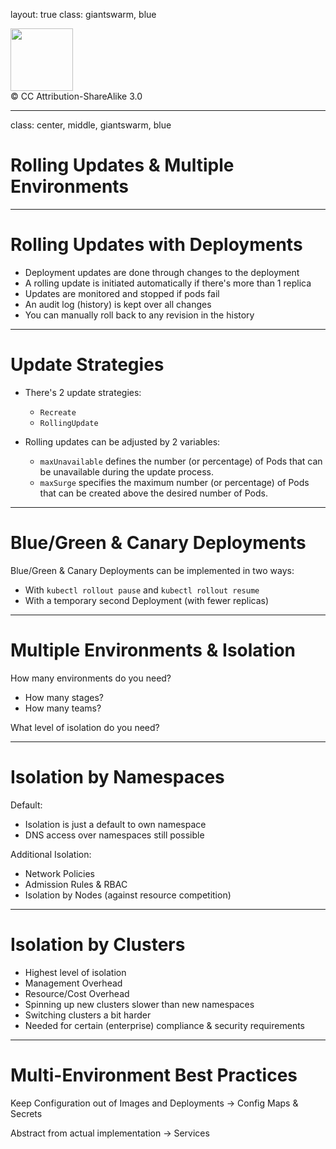 layout: true
class: giantswarm, blue
<div class="header"><img src="../img/giantswarm.png" style="height: 100px;"/></div>
<div class="footer"><span>&copy; CC Attribution-ShareAlike 3.0</span></div>

---

class: center, middle, giantswarm, blue

# Rolling Updates & Multiple Environments

---

# Rolling Updates with Deployments

- Deployment updates are done through changes to the deployment
- A rolling update is initiated automatically if there's more than 1 replica
- Updates are monitored and stopped if pods fail
- An audit log (history) is kept over all changes
- You can manually roll back to any revision in the history

---

# Update Strategies

- There's 2 update strategies:
  - `Recreate`
  - `RollingUpdate`

- Rolling updates can be adjusted by 2 variables:
  - `maxUnavailable` defines the number (or percentage) of Pods that can be unavailable during the update process.
  - `maxSurge` specifies the maximum number (or percentage) of Pods that can be created above the desired number of Pods.

---

# Blue/Green & Canary Deployments

Blue/Green & Canary Deployments can be implemented in two ways:
- With `kubectl rollout pause` and `kubectl rollout resume`
- With a temporary second Deployment (with fewer replicas)

---

# Multiple Environments & Isolation

How many environments do you need?
- How many stages?
- How many teams?

What level of isolation do you need?

---

# Isolation by Namespaces

Default:
- Isolation is just a default to own namespace
- DNS access over namespaces still possible

Additional Isolation:
- Network Policies
- Admission Rules & RBAC
- Isolation by Nodes (against resource competition)

---

# Isolation by Clusters

- Highest level of isolation
- Management Overhead
- Resource/Cost Overhead
- Spinning up new clusters slower than new namespaces
- Switching clusters a bit harder
- Needed for certain (enterprise) compliance & security requirements

---

# Multi-Environment Best Practices

Keep Configuration out of Images and Deployments
-> Config Maps & Secrets

Abstract from actual implementation
-> Services